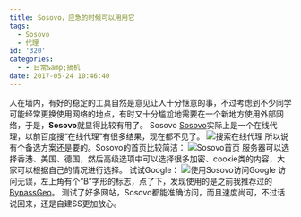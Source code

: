 ```yaml
---
title: Sosovo，应急的时候可以用用它
tags:
  - Sosovo
  - 代理
id: '320'
categories:
  - - 日常&amp;搞机
date: 2017-05-24 10:46:40
---
```


人在墙内，有好的稳定的工具自然是意见让人十分惬意的事，不过考虑到不少同学可能经常更换使用网络的地点，有时又十分尴尬地需要在一个新地方使用外部网络，于是，**Sosovo**就显得比较有用了。 Sosovo [Sosovo](http://sosovo.com/)实际上是一个在线代理，以前百度搜“在线代理”有很多结果，现在都不见了。 ![搜索在线代理](https://ooo.0o0.ooo/2017/05/24/5924eeaa791b4.png) 所以说有个备选方案还是要的。Sosovo的首页比较简洁： ![Sosovo首页](https://ooo.0o0.ooo/2017/05/24/5924eeaa73a05.png) 服务器可以选择香港、美国、德国，然后高级选项中可以选择很多加密、cookie类的内容，大家可以根据自己的情况进行选择。 试试Google： ![使用Sosovo访问Google](https://ooo.0o0.ooo/2017/05/24/5924eeaa7626c.png) 访问无误，左上角有个“B”字形的标志，点了下，发现使用的是之前我推荐过的[BypassGeo](https://www.jubuzz.com/geek/291.html)。 测试了好多网站，Sosovo都能准确访问，而且速度尚可，不过话说回来，还是自建SS更加放心。